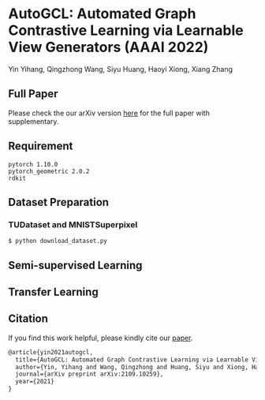 # AutoGCL: Automated Graph Contrastive Learning via Learnable View Generators (AAAI 2022)

Yin Yihang, Qingzhong Wang, Siyu Huang, Haoyi Xiong, Xiang Zhang

## Full Paper

Please check the our arXiv version [here](https://arxiv.org/abs/2109.10259) for the full paper with supplementary.

## Requirement

```shell
pytorch 1.10.0
pytorch_geometric 2.0.2
rdkit
```

## Dataset Preparation

### TUDataset and MNISTSuperpixel

```shell
$ python download_dataset.py
```

## Semi-supervised Learning

## Transfer Learning

## Citation

If you find this work helpful, please kindly cite our [paper](https://arxiv.org/abs/2109.10259).

```latex
@article{yin2021autogcl,
  title={AutoGCL: Automated Graph Contrastive Learning via Learnable View Generators},
  author={Yin, Yihang and Wang, Qingzhong and Huang, Siyu and Xiong, Haoyi and Zhang, Xiang},
  journal={arXiv preprint arXiv:2109.10259},
  year={2021}
}
```
